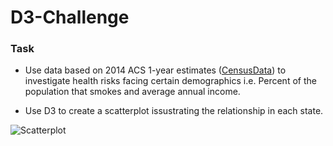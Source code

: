 # **D3-Challenge**

### Task

* Use data based on 2014 ACS 1-year estimates ([CensusData](https://www.census.gov/programs-surveys/acs/technical-documentation/table-and-geography-changes/2014/1-year.html)) to investigate health risks facing certain demographics i.e. Percent of the population that smokes and average annual income.

* Use D3 to create a scatterplot issustrating the relationship in each state.

![Scatterplot](https://github.com/michaellegg16/D3-Challenge/blob/master/Screenshots/D3Dashboard_.PNG)

